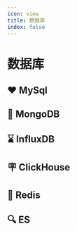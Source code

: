 ```yaml
---
icon: view
title: 数据库
index: false
---
```


# 数据库

## ❤️ MySql

## 📝 MongoDB

## ⌛ InfluxDB

## 🪧 ClickHouse

## 🫶 Redis

## 🔍 ES

